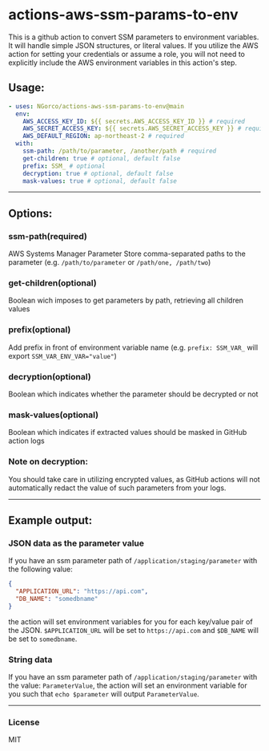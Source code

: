 # actions-aws-ssm-params-to-env

This is a github action to convert SSM parameters to environment variables. It will handle
simple JSON structures, or literal values. If you utilize the AWS action for setting
your credentials or assume a role, you will not need to explicitly include the AWS environment
variables in this action's step.


## Usage:

```yaml
- uses: NGorco/actions-aws-ssm-params-to-env@main
  env:
    AWS_ACCESS_KEY_ID: ${{ secrets.AWS_ACCESS_KEY_ID }} # required
    AWS_SECRET_ACCESS_KEY: ${{ secrets.AWS_SECRET_ACCESS_KEY }} # required
    AWS_DEFAULT_REGION: ap-northeast-2 # required
  with:
    ssm-path: /path/to/parameter, /another/path # required
    get-children: true # optional, default false
    prefix: SSM_ # optional
    decryption: true # optional, default false
    mask-values: true # optional, default false
```
---
## Options:

### ssm-path(required)
AWS Systems Manager Parameter Store comma-separated paths to the parameter
(e.g. `/path/to/parameter` or `/path/one, /path/two`)

### get-children(optional)
Boolean wich imposes to get parameters by path, retrieving all children values

### prefix(optional)
Add prefix in front of environment variable name
(e.g. `prefix: SSM_VAR_` will export `SSM_VAR_ENV_VAR="value"`)

### decryption(optional)
Boolean which indicates whether the parameter should be decrypted or not

### mask-values(optional)
Boolean which indicates if extracted values should be masked in
GitHub action logs

### **Note on decryption:**
You should take care in utilizing encrypted values, as GitHub actions will not automatically redact
the value of such parameters from your logs.

---
## Example output:

### JSON data as the parameter value
If you have an ssm parameter path of `/application/staging/parameter` with the following value:
``` JSON
{
  "APPLICATION_URL": "https://api.com",
  "DB_NAME": "somedbname"
}
```
the action will set environment variables for you for each key/value pair of the JSON.
`$APPLICATION_URL` will be set to `https://api.com` and
`$DB_NAME` will be set to `somedbname`.

### String data
If you have an ssm parameter path of `/application/staging/parameter` with the value:
`ParameterValue`, the action will set an environment variable for you such that `echo $parameter`
will output `ParameterValue`.

---
### License
MIT
